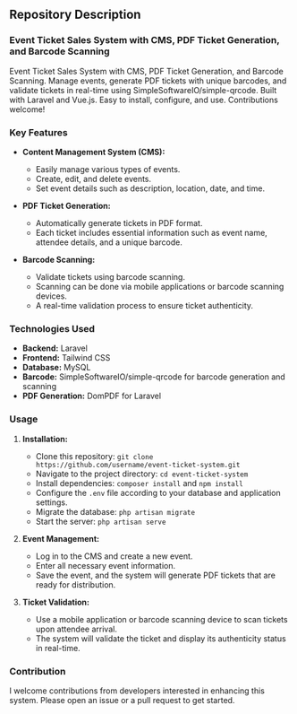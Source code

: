 ## Repository Description

### Event Ticket Sales System with CMS, PDF Ticket Generation, and Barcode Scanning

Event Ticket Sales System with CMS, PDF Ticket Generation, and Barcode Scanning. Manage events, generate PDF tickets with unique barcodes, and validate tickets in real-time using SimpleSoftwareIO/simple-qrcode. Built with Laravel and Vue.js. Easy to install, configure, and use. Contributions welcome!

### Key Features

- **Content Management System (CMS):**
  - Easily manage various types of events.
  - Create, edit, and delete events.
  - Set event details such as description, location, date, and time.

- **PDF Ticket Generation:**
  - Automatically generate tickets in PDF format.
  - Each ticket includes essential information such as event name, attendee details, and a unique barcode.

- **Barcode Scanning:**
  - Validate tickets using barcode scanning.
  - Scanning can be done via mobile applications or barcode scanning devices.
  - A real-time validation process to ensure ticket authenticity.

### Technologies Used

- **Backend:** Laravel
- **Frontend:** Tailwind CSS
- **Database:** MySQL
- **Barcode:** SimpleSoftwareIO/simple-qrcode for barcode generation and scanning
- **PDF Generation:** DomPDF for Laravel

### Usage

1. **Installation:**
   - Clone this repository: `git clone https://github.com/username/event-ticket-system.git`
   - Navigate to the project directory: `cd event-ticket-system`
   - Install dependencies: `composer install` and `npm install`
   - Configure the `.env` file according to your database and application settings.
   - Migrate the database: `php artisan migrate`
   - Start the server: `php artisan serve`

2. **Event Management:**
   - Log in to the CMS and create a new event.
   - Enter all necessary event information.
   - Save the event, and the system will generate PDF tickets that are ready for distribution.

3. **Ticket Validation:**
   - Use a mobile application or barcode scanning device to scan tickets upon attendee arrival.
   - The system will validate the ticket and display its authenticity status in real-time.

### Contribution

I welcome contributions from developers interested in enhancing this system. Please open an issue or a pull request to get started.
